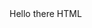 <!DOCTYPE html>
<html>
<head>
  <meta charset="utf-8">
  <meta name="viewport" content="width=device-width">
  <title>My first HTML page</title>
</head>
<body>
Hello there HTML
</body>
</html>
